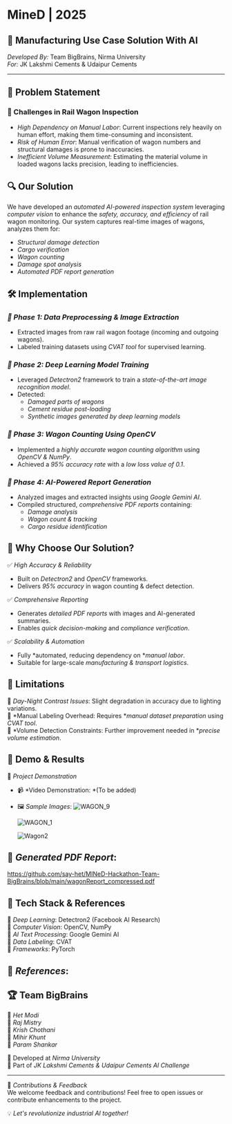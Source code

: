 # MineD | 2025

## 🚀 Manufacturing Use Case Solution With AI

*Developed By:* Team BigBrains, Nirma University  
*For:* JK Lakshmi Cements & Udaipur Cements  

---

## 📌 Problem Statement

### 🚧 Challenges in Rail Wagon Inspection
- *High Dependency on Manual Labor*: Current inspections rely heavily on human effort, making them time-consuming and inconsistent.
- *Risk of Human Error*: Manual verification of wagon numbers and structural damages is prone to inaccuracies.
- *Inefficient Volume Measurement*: Estimating the material volume in loaded wagons lacks precision, leading to inefficiencies.

## 🔍 Our Solution

We have developed an *automated AI-powered inspection system* leveraging *computer vision* to enhance the *safety, accuracy, and efficiency* of rail wagon monitoring. Our system captures real-time images of wagons, analyzes them for:

- *Structural damage detection*
- *Cargo verification*
- *Wagon counting*
- *Damage spot analysis*
- *Automated PDF report generation*

## 🛠 Implementation

### *🔹 Phase 1: Data Preprocessing & Image Extraction*
- Extracted images from raw rail wagon footage (incoming and outgoing wagons).
- Labeled training datasets using *CVAT tool* for supervised learning.

### *🔹 Phase 2: Deep Learning Model Training*
- Leveraged *Detectron2* framework to train a *state-of-the-art image recognition model*.
- Detected:
  - *Damaged parts of wagons*
  - *Cement residue post-loading*
  - *Synthetic images generated by deep learning models*

### *🔹 Phase 3: Wagon Counting Using OpenCV*
- Implemented a *highly accurate wagon counting algorithm* using *OpenCV & NumPy*.
- Achieved a *95% accuracy rate* with a *low loss value of 0.1*.

### *🔹 Phase 4: AI-Powered Report Generation*
- Analyzed images and extracted insights using *Google Gemini AI*.
- Compiled structured, *comprehensive PDF reports* containing:
  - *Damage analysis*
  - *Wagon count & tracking*
  - *Cargo residue identification*

## 🎯 Why Choose Our Solution?

✅ *High Accuracy & Reliability*
- Built on *Detectron2* and *OpenCV* frameworks.
- Delivers *95% accuracy* in wagon counting & defect detection.

✅ *Comprehensive Reporting*
- Generates *detailed PDF reports* with images and AI-generated summaries.
- Enables *quick decision-making* and *compliance verification*.

✅ *Scalability & Automation*
- Fully *automated, reducing dependency on **manual labor*.
- Suitable for large-scale *manufacturing & transport logistics*.

## 🚨 Limitations

🔹 *Day-Night Contrast Issues*: Slight degradation in accuracy due to lighting variations.  
🔹 *Manual Labeling Overhead: Requires **manual dataset preparation* using *CVAT tool*.  
🔹 *Volume Detection Constraints: Further improvement needed in **precise volume estimation*.

## 📂 Demo & Results

🚧 *Project Demonstration*
- 📹 *Video Demonstration: *(To be added)
- 🖼 *Sample Images*: 
 ![WAGON_9](https://github.com/user-attachments/assets/32a53ed1-bd1a-4210-8743-a71c386d3382)

    ![WAGON_1](https://github.com/user-attachments/assets/70d9f035-2dbe-4ecf-9d40-1f55e5feb8af)

    ![Wagon2](https://github.com/user-attachments/assets/39c330aa-fa4f-4463-82e6-08059f051448)

## 📜 *Generated PDF Report*: 
  https://github.com/say-het/MINeD-Hackathon-Team-BigBrains/blob/main/wagonReport_compressed.pdf

## 📌 Tech Stack & References

🔹 *Deep Learning*: Detectron2 (Facebook AI Research)  
🔹 *Computer Vision*: OpenCV, NumPy  
🔹 *AI Text Processing*: Google Gemini AI  
🔹 *Data Labeling*: CVAT  
🔹 *Frameworks*: PyTorch  

## 📑 *References*: 

    

## 🏆 Team BigBrains

🔹 *Het Modi*  
🔹 *Raj Mistry*  
🔹 *Krish Chothani*  
🔹 *Mihir Khunt*  
🔹 *Param Shankar*  

📌 Developed at *Nirma University*  
📌 Part of *JK Lakshmi Cements & Udaipur Cements AI Challenge*

---

🚀 *Contributions & Feedback*  
We welcome feedback and contributions! Feel free to open issues or contribute enhancements to the project.  

💡 *Let's revolutionize industrial AI together!*
